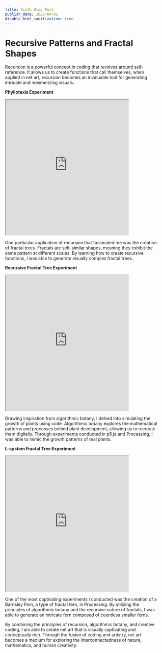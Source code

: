```yaml
---
title: Sixth Blog Post
publish_date: 2023-04-01
disable_html_sanitization: true
---
```


# Recursive Patterns and Fractal Shapes

Recursion is a powerful concept in coding that revolves around self-reference. It allows us to create functions that call themselves, when applied in net art, recursion becomes an invaluable tool for generating intricate and mesmerizing visuals.

**Phyllotaxis Experiment**
<iframe width="400" height="442" src="https://editor.p5js.org/annieconron/full/TsLBOU4iA"></iframe>

One particular application of recursion that fascinated me was the creation of fractal trees. Fractals are self-similar shapes, meaning they exhibit the same pattern at different scales. By learning how to create recursive functions, I was able to generate visually complex fractal trees.

**Recursive Fractal Tree Experiment**
<iframe width="400" height="442" src="https://editor.p5js.org/annieconron/full/cywm22VUA"></iframe>

Drawing inspiration from algorithmic botany, I delved into simulating the growth of plants using code. Algorithmic botany explores the mathematical patterns and processes behind plant development, allowing us to recreate them digitally. Through experiments conducted in p5.js and Processing, I was able to mimic the growth patterns of real plants.

**L-system Fractal Tree Experiment**
<iframe width="400" height="442" src="https://editor.p5js.org/annieconron/full/96MJ3pCAG"></iframe>

One of the most captivating experiments I conducted was the creation of a Barnsley Fern, a type of fractal fern, in Processing. By utilizing the principles of algorithmic botany and the recursive nature of fractals, I was able to generate an intricate fern composed of countless smaller ferns. 

By combining the principles of recursion, algorithmic botany, and creative coding, I am able to create net art that is visually captivating and conceptually rich. Through the fusion of coding and artistry, net art becomes a medium for exploring the interconnectedness of nature, mathematics, and human creativity.